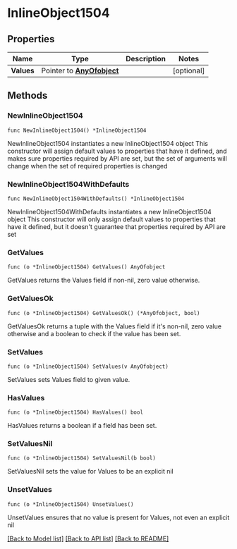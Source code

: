 # InlineObject1504

## Properties

Name | Type | Description | Notes
------------ | ------------- | ------------- | -------------
**Values** | Pointer to [**AnyOfobject**](anyOf&lt;object&gt;.md) |  | [optional] 

## Methods

### NewInlineObject1504

`func NewInlineObject1504() *InlineObject1504`

NewInlineObject1504 instantiates a new InlineObject1504 object
This constructor will assign default values to properties that have it defined,
and makes sure properties required by API are set, but the set of arguments
will change when the set of required properties is changed

### NewInlineObject1504WithDefaults

`func NewInlineObject1504WithDefaults() *InlineObject1504`

NewInlineObject1504WithDefaults instantiates a new InlineObject1504 object
This constructor will only assign default values to properties that have it defined,
but it doesn't guarantee that properties required by API are set

### GetValues

`func (o *InlineObject1504) GetValues() AnyOfobject`

GetValues returns the Values field if non-nil, zero value otherwise.

### GetValuesOk

`func (o *InlineObject1504) GetValuesOk() (*AnyOfobject, bool)`

GetValuesOk returns a tuple with the Values field if it's non-nil, zero value otherwise
and a boolean to check if the value has been set.

### SetValues

`func (o *InlineObject1504) SetValues(v AnyOfobject)`

SetValues sets Values field to given value.

### HasValues

`func (o *InlineObject1504) HasValues() bool`

HasValues returns a boolean if a field has been set.

### SetValuesNil

`func (o *InlineObject1504) SetValuesNil(b bool)`

 SetValuesNil sets the value for Values to be an explicit nil

### UnsetValues
`func (o *InlineObject1504) UnsetValues()`

UnsetValues ensures that no value is present for Values, not even an explicit nil

[[Back to Model list]](../README.md#documentation-for-models) [[Back to API list]](../README.md#documentation-for-api-endpoints) [[Back to README]](../README.md)


